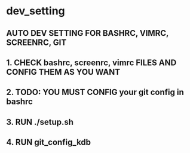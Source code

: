 dev_setting
===========
## AUTO DEV SETTING FOR BASHRC, VIMRC, SCREENRC, GIT
## 1. CHECK bashrc, screenrc, vimrc FILES AND CONFIG THEM AS YOU WANT
## 2. TODO: YOU MUST CONFIG your git config in bashrc
## 3. RUN ./setup.sh
## 4. RUN git_config_kdb
